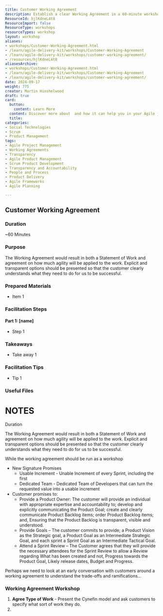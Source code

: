 ```yaml
---
title: Customer Working Agreement
description: Establish a clear Working Agreement in a 60-minute workshop, ensuring customer understanding of roles, goals, and agility for project success.
ResourceId: hjlKdneL4t8
ResourceImport: false
ResourceType: workshops
resourceTypes: workshop
layout: workshop
aliases:
- workshops/Customer-Working-Agreement.html
- /learn/agile-delivery-kit/workshops/Customer-Working-Agreement
- /learn/agile-delivery-kit/workshops/customer-working-agreement/
- /resources/hjlKdneL4t8
aliasesArchive:
- workshops/Customer-Working-Agreement.html
- /learn/agile-delivery-kit/workshops/Customer-Working-Agreement
- /learn/agile-delivery-kit/workshops/customer-working-agreement/
date: 2024-09-17
weight: 775
creator: Martin Hinshelwood
draft: true
card:
  button:
    content: Learn More
  content: Discover more about  and how it can help you in your Agile journey!
  title: 
categories:
- Social Technologies
- Scrum
- Product Management
tags:
- Agile Project Management
- Working Agreements
- Transparency
- Agile Product Management
- Scrum Product Development
- Transparency and Accountability
- People and Process
- Product Delivery
- Agile Frameworks
- Agile Planning

---
```

## Customer Working Agreement

### Duration

~60 Minutes

### Purpose

The Working Agreement would result in both a Statement of Work and agreement on how much agility will be applied to the work. Explicit and transparent options should be presented so that the customer clearly understands what they need to do for us to be successful.

### Prepared Materials

- Item 1

### Facilitation Steps

#### Part 1: [name]

- Step 1

### Takeaways

- Take away 1

### Facilitation Tips

- Tip 1

### Useful Files

# NOTES

Duration

The Working Agreement would result in both a Statement of Work and agreement on how much agility will be applied to the work. Explicit and transparent options should be presented so that the customer clearly understands what they need to do for us to be successful.

While the working agreement should be run as a workshop

- New Signature Promises
  - Usable Increment - Unable Increment of every Sprint, including the first
  - Dedicated Team - Dedicated Team of Developers that can turn the requested value into a usable increment
- Customer promises to:
  - Provide a Product Owner: The customer will provide an individual with appropriate expertise and accountability to; develop and explicitly communicating the Product Goal; create and clearly communicate Product Backlog items; order Product Backlog items; and, Ensuring that the Product Backlog is transparent, visible and understood.
  - Provide Goals – The customer commits to provide; a Product Vision as the Strategic goal, a Product Goal as an Intermediate Strategic Goal, and each sprint a Sprint Goal as an Intermediate Tactical Goal.
  - Attend a Sprint Review – The Customer agrees that they will provide the necessary attendees for the Sprint Review to allow a Review regarding What has been created and not, Progress towards the Product Goal, Likely release dates, Budget and Progress.

Perhaps we need to look at an early conversation with customers around a working agreement to understand the trade-offs and ramifications…

### Working Agreement Workshop

1. **Agree Type of Work** - Present the Cynefin model and ask customers to specify what sort of work they do.
2.

